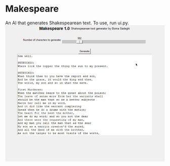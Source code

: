 # Makespeare
An AI that generates Shakespearean text. To use, run ui.py.
![Makespeare in action.](https://github.com/BornaSadeghi/Makespeare/blob/master/makespeare.JPG?raw=true)
